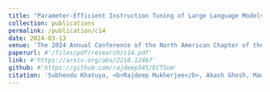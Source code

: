 ```yaml
---
title: "Parameter-Efficient Instruction Tuning of Large Language Models for Extreme Financial Numeral Labelling"
collection: publications
permalink: /publication/c14
date: 2024-03-13
venue: 'The 2024 Annual Conference of the North American Chapter of the Association for Computational Linguistics, <b>NAACL 2024</b>'
paperurl: #'/files/pdf/research/c14.pdf'
link: #'https://arxiv.org/abs/2210.12467'
github: #'https://github.com/rajdeep345/ECTSum'
citation: 'Subhendu Khatuya, <b>Rajdeep Mukherjee</b>, Akash Ghosh, Manjunath Hegde, Koustuv Dasgupta, Niloy Ganguly, Saptarshi Ghosh and Pawan Goyal'
---
```


<!-- [Paper](/files/pdf/research/c14.pdf){: .btn--research} [Dataset/Codes](https://github.com/rajdeep345/ECTSum){: .btn--research} [Poster](/files/pdf/research/ECTSum_EMNLP2022_Poster.pdf){: .btn--research} [Slides](https://docs.google.com/presentation/d/e/2PACX-1vTGUke-pXTT9MtbVOJCuO_A7Lnaeex7LBkLAY6uxPVEGZ5l6mqvHkENADlPd9lMHXCkZCQMQSgZJFpN/pub?start=true&loop=false&delayms=3000){: .btn--research} [Video](https://drive.google.com/file/d/1DW2i2ApgiE6V7ViiayX5zdJSRXdAEbsy/view?usp=sharing){: .btn--research} [Citation](https://aclanthology.org/2022.emnlp-main.748/){: .btn--research} -->
